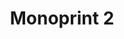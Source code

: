 ---
inv_num: 2008-013
add_credit:
url: 2008-013-monoprint-2
title: 'Monoprint 2 '
year: '2008'
display_year: '2008'
medium: Unique three-color process silkscreen on custom watermarked paper
dims: 42 x 32 inches
pitch: Poorly done C-M-Y silkscreens.
ps:
live_url:
youtube:
related_code:
subheading:
download:
commission:
layout: things-i-made
---